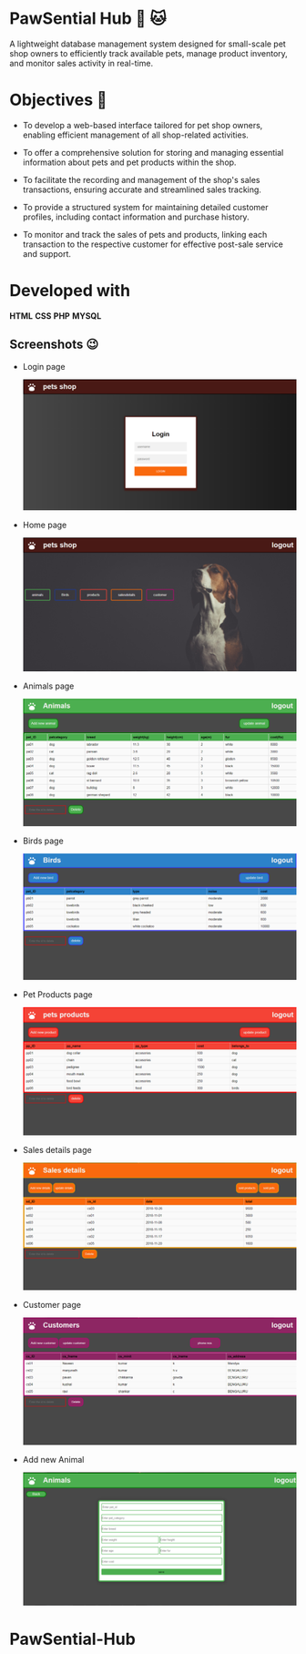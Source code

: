 # **PawSential Hub** :dog: :cat: 
A lightweight database management system designed for small-scale pet shop owners to efficiently track available pets, manage product inventory, and monitor sales activity in real-time.

# Objectives :muscle:
* To develop a web-based interface tailored for pet shop owners, enabling efficient management of all shop-related activities.

* To offer a comprehensive solution for storing and managing essential information about pets and pet products within the shop.

* To facilitate the recording and management of the shop's sales transactions, ensuring accurate and streamlined sales tracking.

* To provide a structured system for maintaining detailed customer profiles, including contact information and purchase history.

* To monitor and track the sales of pets and products, linking each transaction to the respective customer for effective post-sale service and support.

# Developed with 

 **HTML**  **CSS**   **PHP**   **MYSQL**


## Screenshots :wink:
* Login page

   <img src="./report/login.PNG" alt="drawing" width="auto"/>

* Home page
  
  <img src="./report/home.PNG" alt="drawing" width="auto"/>

* Animals page
   
   <img src="./report/animals.PNG" alt="drawing" width="auto"/>

* Birds page

  <img src="./report/birds.PNG" alt="drawing" width="auto"/>

* Pet Products page

  <img src="./report/products.PNG" alt="drawing" width="auto"/>

* Sales details page 

  <img src="./report/sales.PNG" alt="drawing" width="auto"/>

* Customer page

  <img src="./report/customer.PNG" alt="drawing" width="auto"/>

* Add new Animal
  
  <img src="./report/addanimals.PNG" alt="drawing" width="auto"/>

   
# PawSential-Hub
